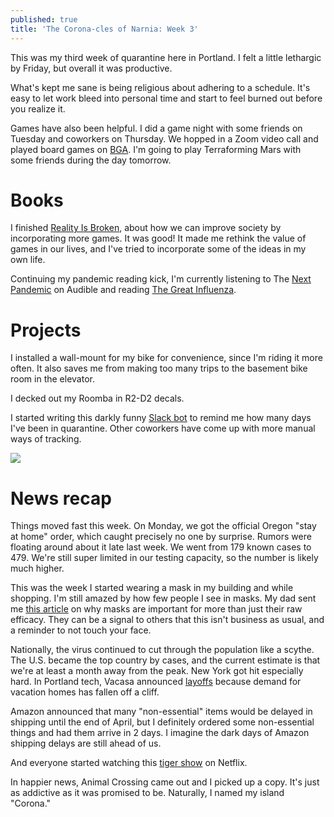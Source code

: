 ```yaml
---
published: true
title: 'The Corona-cles of Narnia: Week 3'
---
```

This was my third week of quarantine here in Portland. I felt a little lethargic by Friday, but overall it was productive.

What's kept me sane is being religious about adhering to a schedule. It's easy to let work bleed into personal time and start to feel burned out before you realize it.

Games have also been helpful. I did a game night with some friends on Tuesday and coworkers on Thursday. We hopped in a Zoom video call and played board games on [BGA](https://boardgamearena.com/). I'm going to play Terraforming Mars with some friends during the day tomorrow.

# Books

I finished [Reality Is Broken](https://www.amazon.com/Reality-Broken-Games-Better-Change-ebook/dp/B004G8Q1Q4/ref=sr_1_1?crid=3IG86SK6JI49K&keywords=jane+mcgonigal&qid=1585444673&s=digital-text&sprefix=jane+mcg%2Cdigital-text%2C204&sr=1-1), about how we can improve society by incorporating more games. It was good! It made me rethink the value of games in our lives, and I've tried to incorporate some of the ideas in my own life.

Continuing my pandemic reading kick, I'm currently listening to The [Next Pandemic](https://www.audible.com/pd/The-Next-Pandemic-Audiobook/B01NBMZY3D) on Audible and reading [The Great Influenza](https://www.amazon.com/Great-Influenza-Deadliest-Pandemic-History-ebook/dp/B000OCXFWE/ref=sr_1_2?keywords=influenza&qid=1585444802&sr=8-2).

# Projects 

I installed a wall-mount for my bike for convenience, since I'm riding it more often. It also saves me from making too many trips to the basement bike room in the elevator.

I decked out my Roomba in R2-D2 decals.

I started writing this darkly funny [Slack bot](https://github.com/davidmerrick/quarantinebot) to remind me how many days I've been in quarantine. Other coworkers have come up with more manual ways of tracking.

![]({{site.cdn_path}}/2020/03/28/quarantineDays.jpg)

# News recap

Things moved fast this week. On Monday, we got the official Oregon "stay at home" order, which caught precisely no one by surprise. Rumors were floating around about it late last week. We went from 179 known cases to 479. We're still super limited in our testing capacity, so the number is likely much higher. 

This was the week I started wearing a mask in my building and while shopping. I'm still amazed by how few people I see in masks. My dad sent me [this article](https://www.nytimes.com/2020/03/27/health/us-coronavirus-face-masks.html) on why masks are important for more than just their raw efficacy. They can be a signal to others that this isn't business as usual, and a reminder to not touch your face.

Nationally, the virus continued to cut through the population like a scythe. The U.S. became the top country by cases, and the current estimate is that we're at least a month away from the peak. New York got hit especially hard. In Portland tech, Vacasa announced [layoffs](https://www.bizjournals.com/portland/news/2020/03/20/vacasa-announces-large-scale-layoffs-slashes.html) because demand for vacation homes has fallen off a cliff.

Amazon announced that many "non-essential" items would be delayed in shipping until the end of April, but I definitely ordered some non-essential things and had them arrive in 2 days. I imagine the dark days of Amazon shipping delays are still ahead of us.

And everyone started watching this [tiger show](https://www.netflix.com/title/81115994) on Netflix.

In happier news, Animal Crossing came out and I picked up a copy. It's just as addictive as it was promised to be. Naturally, I named my island "Corona."
